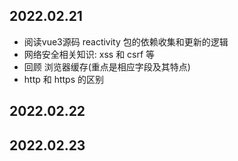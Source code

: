 ## 2022.02.21
- 阅读vue3源码 reactivity 包的依赖收集和更新的逻辑
- 网络安全相关知识: xss 和 csrf 等
- 回顾 浏览器缓存(重点是相应字段及其特点)
- http 和 https 的区别
## 2022.02.22

## 2022.02.23